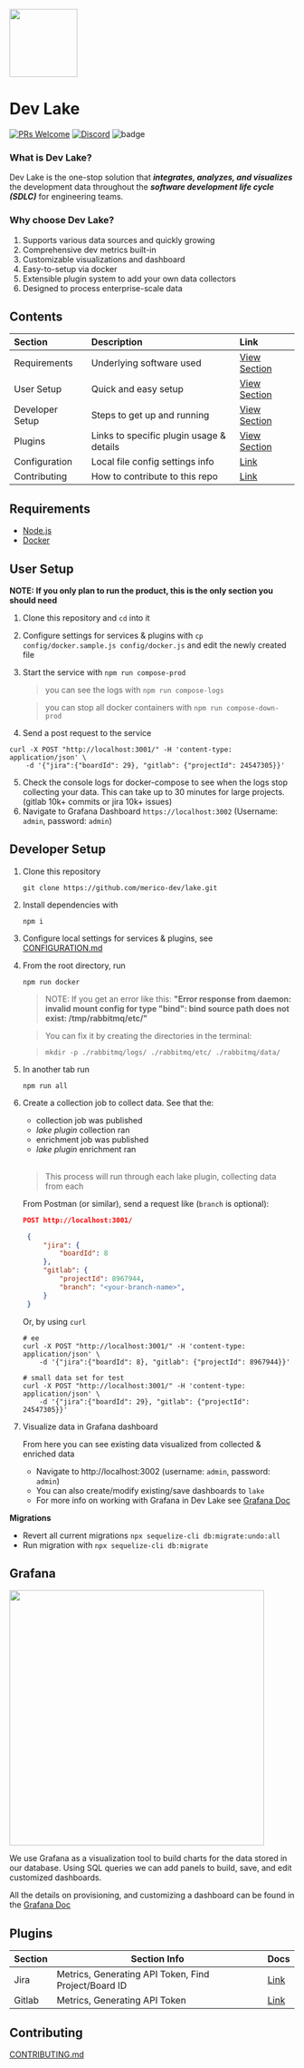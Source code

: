 <br />
<img src="https://user-images.githubusercontent.com/3789273/128085813-92845abd-7c26-4fa2-9f98-928ce2246616.png" width="120px">

# Dev Lake
[![PRs Welcome](https://img.shields.io/badge/PRs-welcome-brightgreen.svg?style=flat&logo=github&color=2370ff&labelColor=454545)](http://makeapullrequest.com)
[![Discord](https://img.shields.io/discord/844603288082186240.svg?style=flat?label=&logo=discord&logoColor=ffffff&color=747df7&labelColor=454545)](https://discord.gg/83rDG6ydVZ)
![badge](https://github.com/merico-dev/lake/actions/workflows/main.yml/badge.svg)

### What is Dev Lake?

Dev Lake is the one-stop solution that _**integrates, analyzes, and visualizes**_ the development data throughout the _**software development life cycle (SDLC)**_ for engineering teams.

### Why choose Dev Lake?

1.  Supports various data sources and quickly growing
2.  Comprehensive dev metrics built-in
3.  Customizable visualizations and dashboard
4.  Easy-to-setup via docker
5.  Extensible plugin system to add your own data collectors
6.  Designed to process enterprise-scale data

## Contents

Section | Description | Link
:------------ | :------------- | :-------------
Requirements | Underlying software used | [View Section](#requirements)
User Setup | Quick and easy setup | [View Section](#user-setup)
Developer Setup | Steps to get up and running | [View Section](#developer-setup)
Plugins | Links to specific plugin usage & details | [View Section](#plugins)
Configuration | Local file config settings info | [Link](docs/CONFIGURATION.md)
Contributing | How to contribute to this repo | [Link](CONTRIBUTING.md)

## Requirements<a id="requirements" />

- [Node.js](https://nodejs.org/en/download)
- [Docker](https://docs.docker.com/get-docker)

## User Setup<a id="user-setup" />

**NOTE: If you only plan to run the product, this is the only section you should need**

1. Clone this repository and `cd` into it
2. Configure settings for services & plugins with `cp config/docker.sample.js config/docker.js` and edit the newly created file
3. Start the service with `npm run compose-prod`
    > you can see the logs with `npm run compose-logs`

    > you can stop all docker containers with `npm run compose-down-prod`
4. Send a post request to the service
```
curl -X POST "http://localhost:3001/" -H 'content-type: application/json' \
    -d '{"jira":{"boardId": 29}, "gitlab": {"projectId": 24547305}}'
```
5. Check the console logs for docker-compose to see when the logs stop collecting your data. This can take up to 30 minutes for large projects. (gitlab 10k+ commits or jira 10k+ issues)
6. Navigate to Grafana Dashboard `https://localhost:3002` (Username: `admin`, password: `admin`)

## Developer Setup<a id="developer-setup" />

1. Clone this repository<br>

   ```shell
   git clone https://github.com/merico-dev/lake.git
   ```
2. Install dependencies with<br>

   ```
   npm i
   ```
3. Configure local settings for services & plugins, see [CONFIGURATION.md](docs/CONFIGURATION.md)

4. From the root directory, run
   ```shell
   npm run docker
   ```

      > NOTE: If you get an error like this:
      > **"Error response from daemon: invalid mount config for type "bind": bind source path does not exist: /tmp/rabbitmq/etc/"**

      > You can fix it by creating the directories in the terminal:

      > `mkdir -p ./rabbitmq/logs/ ./rabbitmq/etc/ ./rabbitmq/data/`

5. In another tab run
   ```shell
   npm run all
   ```
6. Create a collection job to collect data. See that the:
      - collection job was published
      - _lake plugin_ collection ran
      - enrichment job was published
      - _lake plugin_ enrichment ran<br><br>

      > This process will run through each lake plugin, collecting data from each<br>

   From Postman (or similar), send a request like (`branch` is optional):

   ```json
   POST http://localhost:3001/

    {
        "jira": {
            "boardId": 8
        },
        "gitlab": {
            "projectId": 8967944,
            "branch": "<your-branch-name>",
        }
    }
   ```

   Or, by using `curl`

   ```shell
   # ee
   curl -X POST "http://localhost:3001/" -H 'content-type: application/json' \
       -d '{"jira":{"boardId": 8}, "gitlab": {"projectId": 8967944}}'

   # small data set for test
   curl -X POST "http://localhost:3001/" -H 'content-type: application/json' \
       -d '{"jira":{"boardId": 29}, "gitlab": {"projectId": 24547305}}'
   ```

7. Visualize data in Grafana dashboard

   From here you can see existing data visualized from collected & enriched data

   - Navigate to http://localhost:3002 (username: `admin`, password: `admin`)
   - You can also create/modify existing/save dashboards to `lake`
   - For more info on working with Grafana in Dev Lake see [Grafana Doc](docs/GRAFANA.md)

**Migrations**

-  Revert all current migrations `npx sequelize-cli db:migrate:undo:all`
-  Run migration with `npx sequelize-cli db:migrate`

## Grafana

<img src="https://user-images.githubusercontent.com/3789273/128533901-3107e9bf-c3e3-4320-ba47-879fe2b0ea4d.png" width="450px" />

We use Grafana as a visualization tool to build charts for the data stored in our database. Using SQL queries we can add panels to build, save, and edit customized dashboards.

All the details on provisioning, and customizing a dashboard can be found in the [Grafana Doc](docs/GRAFANA.md)

## Plugins<a id="plugins" />

Section | Section Info | Docs
------------ | ------------- | -------------
Jira | Metrics, Generating API Token, Find Project/Board ID | [Link](src/plugins/jira-pond/README.md)
Gitlab | Metrics, Generating API Token | [Link](src/plugins/gitlab-pond/README.md)

## Contributing

[CONTRIBUTING.md](CONTRIBUTING.md)
